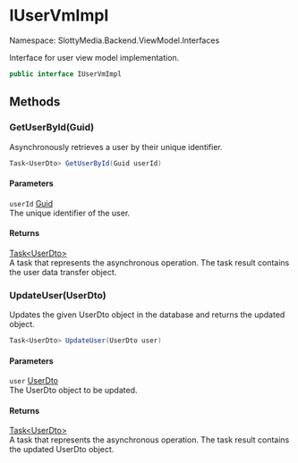 # IUserVmImpl

Namespace: SlottyMedia.Backend.ViewModel.Interfaces

Interface for user view model implementation.

```csharp
public interface IUserVmImpl
```

## Methods

### **GetUserById(Guid)**

Asynchronously retrieves a user by their unique identifier.

```csharp
Task<UserDto> GetUserById(Guid userId)
```

#### Parameters

`userId` [Guid](https://docs.microsoft.com/en-us/dotnet/api/system.guid)<br>
The unique identifier of the user.

#### Returns

[Task&lt;UserDto&gt;](https://docs.microsoft.com/en-us/dotnet/api/system.threading.tasks.task-1)<br>
A task that represents the asynchronous operation. The task result contains the user data transfer object.

### **UpdateUser(UserDto)**

Updates the given UserDto object in the database and returns the updated object.

```csharp
Task<UserDto> UpdateUser(UserDto user)
```

#### Parameters

`user` [UserDto](./slottymedia.backend.dtos.userdto.md)<br>
The UserDto object to be updated.

#### Returns

[Task&lt;UserDto&gt;](https://docs.microsoft.com/en-us/dotnet/api/system.threading.tasks.task-1)<br>
A task that represents the asynchronous operation. The task result contains the updated UserDto object.
